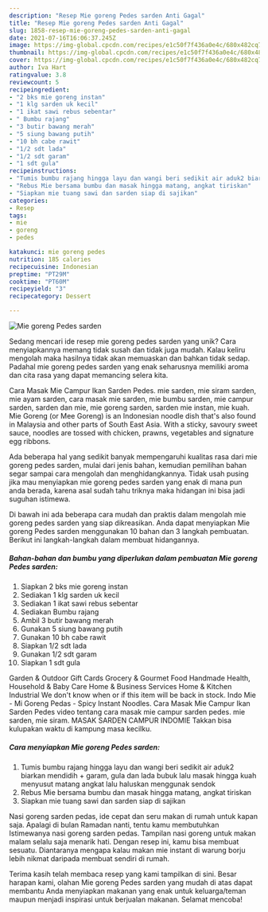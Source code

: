 ```yaml
---
description: "Resep Mie goreng Pedes sarden Anti Gagal"
title: "Resep Mie goreng Pedes sarden Anti Gagal"
slug: 1858-resep-mie-goreng-pedes-sarden-anti-gagal
date: 2021-07-16T16:06:37.245Z
image: https://img-global.cpcdn.com/recipes/e1c50f7f436a0e4c/680x482cq70/mie-goreng-pedes-sarden-foto-resep-utama.jpg
thumbnail: https://img-global.cpcdn.com/recipes/e1c50f7f436a0e4c/680x482cq70/mie-goreng-pedes-sarden-foto-resep-utama.jpg
cover: https://img-global.cpcdn.com/recipes/e1c50f7f436a0e4c/680x482cq70/mie-goreng-pedes-sarden-foto-resep-utama.jpg
author: Iva Hart
ratingvalue: 3.8
reviewcount: 5
recipeingredient:
- "2 bks mie goreng instan"
- "1 klg sarden uk kecil"
- "1 ikat sawi rebus sebentar"
- " Bumbu rajang"
- "3 butir bawang merah"
- "5 siung bawang putih"
- "10 bh cabe rawit"
- "1/2 sdt lada"
- "1/2 sdt garam"
- "1 sdt gula"
recipeinstructions:
- "Tumis bumbu rajang hingga layu dan wangi beri sedikit air aduk2 biarkan mendidih + garam, gula dan lada bubuk lalu masak hingga kuah menyusut matang angkat lalu haluskan menggunak sendok"
- "Rebus Mie bersama bumbu dan masak hingga matang, angkat tiriskan"
- "Siapkan mie tuang sawi dan sarden siap di sajikan"
categories:
- Resep
tags:
- mie
- goreng
- pedes

katakunci: mie goreng pedes 
nutrition: 185 calories
recipecuisine: Indonesian
preptime: "PT29M"
cooktime: "PT60M"
recipeyield: "3"
recipecategory: Dessert

---
```



![Mie goreng Pedes sarden](https://img-global.cpcdn.com/recipes/e1c50f7f436a0e4c/680x482cq70/mie-goreng-pedes-sarden-foto-resep-utama.jpg)

Sedang mencari ide resep mie goreng pedes sarden yang unik? Cara menyiapkannya memang tidak susah dan tidak juga mudah. Kalau keliru mengolah maka hasilnya tidak akan memuaskan dan bahkan tidak sedap. Padahal mie goreng pedes sarden yang enak seharusnya memiliki aroma dan cita rasa yang dapat memancing selera kita.

Cara Masak Mie Campur Ikan Sarden Pedes. mie sarden, mie siram sarden, mie ayam sarden, cara masak mie sarden, mie bumbu sarden, mie campur sarden, sarden dan mie, mie goreng sarden, sarden mie instan, mie kuah. Mie Goreng (or Mee Goreng) is an Indonesian noodle dish that&#39;s also found in Malaysia and other parts of South East Asia. With a sticky, savoury sweet sauce, noodles are tossed with chicken, prawns, vegetables and signature egg ribbons.

Ada beberapa hal yang sedikit banyak mempengaruhi kualitas rasa dari mie goreng pedes sarden, mulai dari jenis bahan, kemudian pemilihan bahan segar sampai cara mengolah dan menghidangkannya. Tidak usah pusing jika mau menyiapkan mie goreng pedes sarden yang enak di mana pun anda berada, karena asal sudah tahu triknya maka hidangan ini bisa jadi suguhan istimewa.


Di bawah ini ada beberapa cara mudah dan praktis dalam mengolah mie goreng pedes sarden yang siap dikreasikan. Anda dapat menyiapkan Mie goreng Pedes sarden menggunakan 10 bahan dan 3 langkah pembuatan. Berikut ini langkah-langkah dalam membuat hidangannya.

<!--inarticleads1-->

##### Bahan-bahan dan bumbu yang diperlukan dalam pembuatan Mie goreng Pedes sarden:

1. Siapkan 2 bks mie goreng instan
1. Sediakan 1 klg sarden uk kecil
1. Sediakan 1 ikat sawi rebus sebentar
1. Sediakan  Bumbu rajang
1. Ambil 3 butir bawang merah
1. Gunakan 5 siung bawang putih
1. Gunakan 10 bh cabe rawit
1. Siapkan 1/2 sdt lada
1. Gunakan 1/2 sdt garam
1. Siapkan 1 sdt gula


Garden &amp; Outdoor Gift Cards Grocery &amp; Gourmet Food Handmade Health, Household &amp; Baby Care Home &amp; Business Services Home &amp; Kitchen Industrial We don&#39;t know when or if this item will be back in stock. Indo Mie - Mi Goreng Pedas - Spicy Instant Noodles. Cara Masak Mie Campur Ikan Sarden Pedes video tentang cara masak mie campur sarden pedes. mie sarden, mie siram. MASAK SARDEN CAMPUR INDOMIE Takkan bisa kulupakan waktu di kampung masa kecilku. 

<!--inarticleads2-->

##### Cara menyiapkan Mie goreng Pedes sarden:

1. Tumis bumbu rajang hingga layu dan wangi beri sedikit air aduk2 biarkan mendidih + garam, gula dan lada bubuk lalu masak hingga kuah menyusut matang angkat lalu haluskan menggunak sendok
1. Rebus Mie bersama bumbu dan masak hingga matang, angkat tiriskan
1. Siapkan mie tuang sawi dan sarden siap di sajikan


Nasi goreng sarden pedas, ide cepat dan seru makan di rumah untuk kapan saja. Apalagi di bulan Ramadan nanti, tentu kamu membutuhkan Istimewanya nasi goreng sarden pedas. Tampilan nasi goreng untuk makan malam selalu saja menarik hati. Dengan resep ini, kamu bisa membuat sesuatu. Diantaranya mengapa kalau makan mie instant di warung borju lebih nikmat daripada membuat sendiri di rumah. 

Terima kasih telah membaca resep yang kami tampilkan di sini. Besar harapan kami, olahan Mie goreng Pedes sarden yang mudah di atas dapat membantu Anda menyiapkan makanan yang enak untuk keluarga/teman maupun menjadi inspirasi untuk berjualan makanan. Selamat mencoba!
